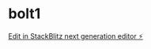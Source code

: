 # bolt1

[Edit in StackBlitz next generation editor ⚡️](https://stackblitz.com/~/github.com/TomBizzell/bolt1)